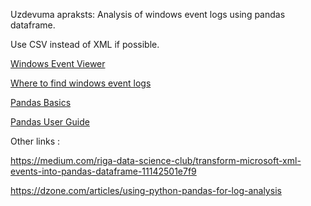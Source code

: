 Uzdevuma apraksts: 
Analysis of windows event logs using pandas dataframe.  



Use CSV instead of XML if possible.





[Windows Event Viewer](https://www.howtogeek.com/123646/htg-explains-what-the-windows-event-viewer-is-and-how-you-can-use-it/)  

[Where to find windows event logs](https://www.m-files.com/user-guide/latest/eng/faq_checking_windows_event_logs.html)   

[Pandas Basics](https://www.learnpython.org/en/Pandas_Basics)    

[Pandas User Guide](https://pandas.pydata.org/pandas-docs/stable/user_guide/io.html#csv-text-files)   



Other links :   


https://medium.com/riga-data-science-club/transform-microsoft-xml-events-into-pandas-dataframe-11142501e7f9   

https://dzone.com/articles/using-python-pandas-for-log-analysis   



